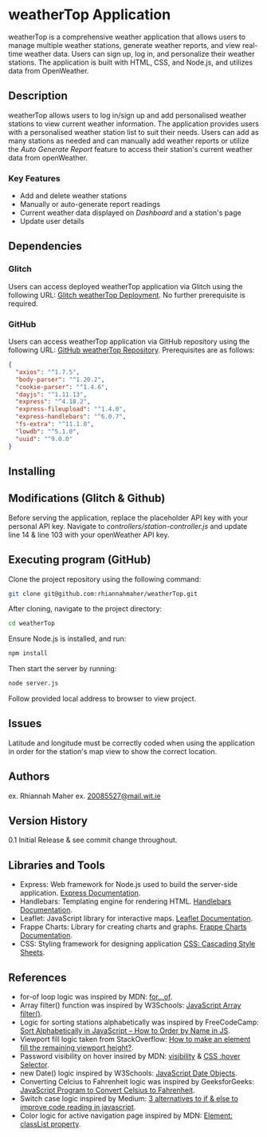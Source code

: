 # weatherTop Application
weatherTop is a comprehensive weather application that allows users to manage multiple weather stations, generate weather reports, and view real-time weather data. Users can sign up, log in, and personalize their weather stations. The application is built with HTML, CSS, and Node.js, and utilizes data from OpenWeather.

## Description
weatherTop allows users to log in/sign up and add personalised weather stations to view current weather information. 
The application provides users with a personalised weather station list to suit their needs.
Users can add as many stations as needed and can manually add weather reports or utilize the _Auto Generate Report_ feature to access their station's current weather data from openWeather.

### Key Features
- Add and delete weather stations
- Manually or auto-generate report readings
- Current weather data displayed on _Dashboard_ and a station's page
- Update user details

## Dependencies

### Glitch
Users can access deployed weatherTop application via Glitch using the following URL: [Glitch weatherTop Deployment](https://aluminum-unexpected-bearskin.glitch.me).
No further prerequisite is required.

### GitHub
Users can access weatherTop application via GitHub repository using the following URL: [GitHub weatherTop Repository](https://github.com/rhiannahmaher/weatherTop.git).
Prerequisites are as follows:
```json
{
  "axios": "^1.7.5",
  "body-parser": "^1.20.2",
  "cookie-parser": "^1.4.6",
  "dayjs": "^1.11.13",
  "express": "^4.18.2",
  "express-fileupload": "^1.4.0",
  "express-handlebars": "^6.0.7",
  "fs-extra": "^11.1.0",
  "lowdb": "^5.1.0",
  "uuid": "^9.0.0"
}
```
## Installing

## Modifications (Glitch & Github)
Before serving the application, replace the placeholder API key with your personal API key. 
Navigate to _controllers/station-controller.js_ and update line 14 & line 103 with your openWeather API key.

## Executing program (GitHub)
Clone the project repository using the following command:
```bash
git clone git@github.com:rhiannahmaher/weatherTop.git
```
After cloning, navigate to the project directory:
```bash
cd weatherTop
```
Ensure Node.js is installed, and run:
```bash
npm install
```
Then start the server by running:
```bash
node server.js
```
Follow provided local address to browser to view project.

## Issues
Latitude and longitude must be correctly coded when using the application in order for the station's map view to show the correct location.

## Authors
ex. Rhiannah Maher
ex. 20085527@mail.wit.ie

## Version History
0.1
Initial Release & see commit change throughout.

## Libraries and Tools
- Express: Web framework for Node.js used to build the server-side application. [Express Documentation](https://expressjs.com/).
- Handlebars: Templating engine for rendering HTML. [Handlebars Documentation](https://handlebarsjs.com/guide/).
- Leaflet: JavaScript library for interactive maps. [Leaflet Documentation](https://leafletjs.com/reference.html).
- Frappe Charts: Library for creating charts and graphs. [Frappe Charts Documentation](https://frappe.io/charts/docs).
- CSS: Styling framework for designing application [CSS: Cascading Style Sheets](https://developer.mozilla.org/en-US/docs/Web/CSS).

## References
- for-of loop logic was inspired by MDN: [for...of](https://developer.mozilla.org/en-US/docs/Web/JavaScript/Reference/Statements/for...of).
- Array filter() function was inspired by W3Schools: [JavaScript Array filter()](https://www.w3schools.com/jsref/jsref_filter.asp).
- Logic for sorting stations alphabetically was inspired by FreeCodeCamp: [Sort Alphabetically in JavaScript – How to Order by Name in JS](https://www.freecodecamp.org/news/how-to-sort-alphabetically-in-javascript/).
- Viewport fill logic taken from StackOverflow: [How to make an element fill the remaining viewport height?](https://stackoverflow.com/questions/50043803/how-to-make-an-element-fill-the-remaining-viewport-height).
- Password visibility on hover insired by MDN: [visibility](https://developer.mozilla.org/en-US/docs/Web/CSS/visibility) & [CSS :hover Selector](https://www.w3schools.com/cssref/sel_hover.php).
- new Date() logic inspired by W3Schools: [JavaScript Date Objects](https://www.w3schools.com/js/js_dates.asp).
- Converting Celcius to Fahrenheit logic was inspired by GeeksforGeeks: [JavaScript Program to Convert Celsius to Fahrenheit](https://www.geeksforgeeks.org/javascript-program-to-convert-celsius-to-fahrenheit/).
- Switch case logic inspired by Medium: [3 alternatives to if & else to improve code reading in javascript](https://medium.com/@sulistef/3-alternatives-to-if-else-to-improve-code-reading-in-javascript-8e624a2c1343).
- Color logic for active navigation page inspired by MDN: [Element: classList property](https://developer.mozilla.org/en-US/docs/Web/API/Element/classList). 
